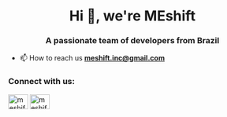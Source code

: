 <h1 align="center">Hi 👋, we're MEshift</h1>
<h3 align="center">A passionate team of developers from Brazil</h3>

- 📫 How to reach us **meshift.inc@gmail.com**

<h3 align="left">Connect with us:</h3>
<p align="left">
<a href="https://linkedin.com/in/meshift" target="blank"><img align="center" src="https://raw.githubusercontent.com/rahuldkjain/github-profile-readme-generator/master/src/images/icons/Social/linked-in-alt.svg" alt="meshift" height="30" width="40" /></a>
<a href="https://www.linkedin.com/company/meshift" target="blank"><img align="center" src="https://raw.githubusercontent.com/rahuldkjain/github-profile-readme-generator/master/src/images/icons/Social/instagram.svg" alt="meshift.inc" height="30" width="40" /></a>
</p>
